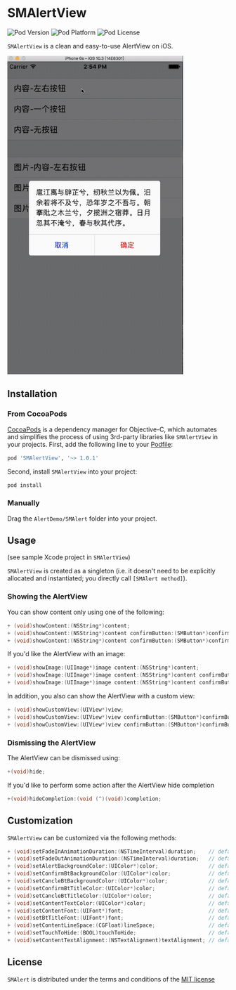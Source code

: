 # SMAlertView

![Pod Version](https://img.shields.io/cocoapods/v/SMAlertView.svg?style=flat)
![Pod Platform](https://img.shields.io/cocoapods/p/SMAlertView.svg?style=flat)
![Pod License](https://img.shields.io/cocoapods/l/SVProgressHUD.svg?style=flat)

`SMAlertView` is a clean and easy-to-use AlertView on iOS.

![SMAlert](smalertview.gif)



## Installation

### From CocoaPods

[CocoaPods](http://cocoapods.org) is a dependency manager for Objective-C, which automates and simplifies the process of using 3rd-party libraries like `SMAlertView` in your projects. First, add the following line to your [Podfile](http://guides.cocoapods.org/using/using-cocoapods.html):

```ruby
pod 'SMAlertView', '~> 1.0.1'
```

Second, install `SMAlertView` into your project:

```ruby
pod install
```

### Manually

Drag the `AlertDemo/SMAlert` folder into your project.



## Usage

(see sample Xcode project in `SMAlertView`)

`SMAlertView` is created as a singleton (i.e. it doesn't need to be explicitly allocated and instantiated; you directly call `[SMAlert method]`).

### Showing the AlertView

You can show content only using one of the following:

```objective-c
+ (void)showContent:(NSString*)content;
+ (void)showContent:(NSString*)content confirmButton:(SMButton*)confirmButton;
+ (void)showContent:(NSString*)content confirmButton:(SMButton*)confirmButton cancleButton:(SMButton*)cancleButton;
```

If you'd like the AlertView with an image:

```objective-c
+ (void)showImage:(UIImage*)image content:(NSString*)content;
+ (void)showImage:(UIImage*)image content:(NSString*)content confirmButton:		(SMButton*)confirmButton;
+ (void)showImage:(UIImage*)image content:(NSString*)content confirmButton:(SMButton*)confirmButton cancleButton:(SMButton*)cancleButton;
```

In addition, you also can show the AlertView with a custom view:

```objective-c
+ (void)showCustomView:(UIView*)view;
+ (void)showCustomView:(UIView*)view confirmButton:(SMButton*)confirmButton;
+ (void)showCustomView:(UIView*)view confirmButton:(SMButton*)confirmButton cancleButton:(SMButton*)cancleButton;
```



### Dismissing the AlertView

The AlertView can be dismissed using:

```objective-c
+(void)hide;
```

If you'd like to perform some action after the AlertView hide completion

```objective-c
+(void)hideCompletion:(void (^)(void))completion;
```



## Customization

`SMAlertView` can be customized via the following methods:

```objective-c
+ (void)setFadeInAnimationDuration:(NSTimeInterval)duration;	// default is 0.15
+ (void)setFadeOutAnimationDuration:(NSTimeInterval)duration;	// default is 0.15
+ (void)setAlertBackgroundColor:(UIColor*)color;				// default is clear clolor
+ (void)setConfirmBtBackgroundColor:(UIColor*)color;			// default is white clolor
+ (void)setCancleBtBackgroundColor:(UIColor*)color;				// default is white clolor
+ (void)setConfirmBtTitleColor:(UIColor*)color;					// default is red clolor
+ (void)setCancleBtTitleColor:(UIColor*)color;					// default is blue clolor
+ (void)setContentTextColor:(UIColor*)color;					// default is black clolor
+ (void)setContentFont:(UIFont*)font;							// default is 15 
+ (void)setBtTitleFont:(UIFont*)font;							// default is 15 
+ (void)setContentLineSpace:(CGFloat)lineSpace;					// default is 4
+ (void)setTouchToHide:(BOOL)touchToHide;						// default is NO
+ (void)setContentTextAlignment:(NSTextAlignment)textAlignment;	// default is left

```



## License

`SMAlert` is distributed under the terms and conditions of the [MIT license](https://github.com/liqingfa/SMAlertView/blob/master/LICENSE)
